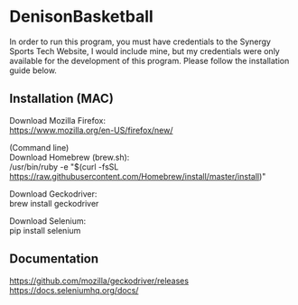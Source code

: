# DenisonBasketball

In order to run this program, you must have credentials to the Synergy Sports Tech Website, I would include 
mine, but my credentials were only available for the development of this program. Please follow the installation
guide below.

## Installation (MAC)

Download Mozilla Firefox: <br/>
https://www.mozilla.org/en-US/firefox/new/

(Command line) <br/>
Download Homebrew (brew.sh): <br/>
/usr/bin/ruby -e "$(curl -fsSL https://raw.githubusercontent.com/Homebrew/install/master/install)"

Download Geckodriver: <br/>
brew install geckodriver

Download Selenium:<br/>
pip install selenium

## Documentation
https://github.com/mozilla/geckodriver/releases <br/>
https://docs.seleniumhq.org/docs/
